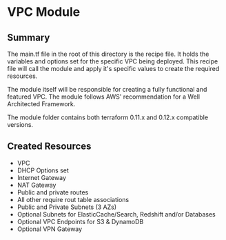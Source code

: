 # VPC Module 

## Summary
The main.tf file in the root of this directory is the recipe file. It holds the variables and options set for the specific VPC being deployed. This recipe file will call the module and apply it's specific values to create the required resources.

The module itself will be responsible for creating a fully functional and featured VPC. The module follows AWS' recommendation for a Well Architected Framework.

The module folder contains both terraform 0.11.x and 0.12.x compatible versions.

## Created Resources
- VPC
- DHCP Options set
- Internet Gateway
- NAT Gateway
- Public and private routes
- All other require rout table associations
- Public and Private Subnets (3 AZs)
- Optional Subnets for ElasticCache/Search, Redshift and/or Databases
- Optional VPC Endpoints for S3 & DynamoDB
- Optional VPN Gateway